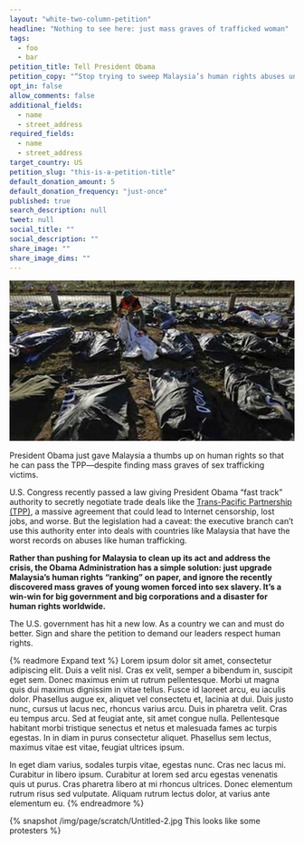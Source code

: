 ```yaml
---
layout: "white-two-column-petition"
headline: "Nothing to see here: just mass graves of trafficked woman"
tags: 
  - foo
  - bar
petition_title: Tell President Obama
petition_copy: "“Stop trying to sweep Malaysia’s human rights abuses under the rug just to pass the dangerous Trans-Pacific Partnership (TPP).”"
opt_in: false
allow_comments: false
additional_fields: 
  - name
  - street_address
required_fields: 
  - name
  - street_address
target_country: US
petition_slug: "this-is-a-petition-title"
default_donation_amount: 5
default_donation_frequency: "just-once"
published: true
search_description: null
tweet: null
social_title: ""
social_description: ""
share_image: ""
share_image_dims: ""
---
```




![Mass graves](/img/page/scratch/Untitled-1.jpg)

President Obama just gave Malaysia a thumbs up on human rights so that he can pass the TPP—despite finding mass graves of sex trafficking victims.

U.S. Congress recently passed a law giving President Obama “fast track” authority to secretly negotiate trade deals like the [Trans-Pacific Partnership (TPP)][00], a massive agreement that could lead to Internet censorship, lost jobs, and worse. But the legislation had a caveat: the executive branch can’t use this authority enter into deals with countries like Malaysia that have the worst records on abuses like human trafficking.

**Rather than pushing for Malaysia to clean up its act and address the crisis, the Obama Administration has a simple solution: just upgrade Malaysia’s human rights “ranking” on paper, and ignore the recently discovered mass graves of young women forced into sex slavery. It’s a win-win for big government and big corporations and a disaster for human rights worldwide.**

The U.S. government has hit a new low. As a country we can and must do better. Sign and share the petition to demand our leaders respect human rights.

{% readmore Expand text %}
Lorem ipsum dolor sit amet, consectetur adipiscing elit. Duis a velit nisl. Cras ex velit, semper a bibendum in, suscipit eget sem. Donec maximus enim ut rutrum pellentesque. Morbi ut magna quis dui maximus dignissim in vitae tellus. Fusce id laoreet arcu, eu iaculis dolor. Phasellus augue ex, aliquet vel consectetu et, lacinia at dui. Duis justo nunc, cursus ut lacus nec, rhoncus varius arcu. Duis in pharetra velit. Cras eu tempus arcu. Sed at feugiat ante, sit amet congue nulla. Pellentesque habitant morbi tristique senectus et netus et malesuada fames ac turpis egestas. In in diam in purus consectetur aliquet. Phasellus sem lectus, maximus vitae est vitae, feugiat ultrices ipsum.

In eget diam varius, sodales turpis vitae, egestas nunc. Cras nec lacus mi. Curabitur in libero ipsum. Curabitur at lorem sed arcu egestas venenatis quis ut purus. Cras pharetra libero at mi rhoncus ultrices. Donec elementum rutrum risus sed vulputate. Aliquam rutrum lectus dolor, at varius ante elementum eu.
{% endreadmore %}

{% snapshot /img/page/scratch/Untitled-2.jpg This looks like some protesters %}


[00]: http://readthetpp.com
